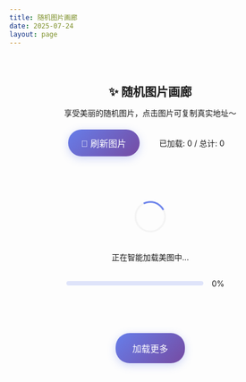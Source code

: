 ```yaml
---
title: 随机图片画廊
date: 2025-07-24
layout: page
---
```


<div id="random-gallery-container">
  <div class="gallery-header">
    <h2>✨ 随机图片画廊</h2>
    <p>享受美丽的随机图片，点击图片可复制真实地址～</p>
    <div class="header-controls">
      <button id="refresh-gallery" class="refresh-btn">🔄 刷新图片</button>
      <div class="loading-stats">
        <span id="loaded-count">已加载: 0</span> / 
        <span id="total-count">总计: 0</span>
      </div>
    </div>
  </div>
  
  <div id="loading" class="loading">
    <div class="loader"></div>
    <p>正在智能加载美图中...</p>
    <div class="loading-progress">
      <div class="progress-bar">
        <div class="progress-fill" id="progress-fill"></div>
      </div>
      <span id="progress-text">0%</span>
    </div>
  </div>
  
  <div id="gallery-grid" class="pinterest-grid">
    <!-- 图片将通过JS动态懒加载 -->
  </div>
  
  <div class="load-more-container">
    <button id="load-more" class="load-more-btn">加载更多</button>
    <div class="auto-load-trigger" id="auto-load-trigger"></div>
  </div>
</div>

<style>
/* 随机画廊样式 - 优化版 */
#random-gallery-container {
  max-width: 1200px;
  margin: 0 auto;
  padding: 20px;
}

.gallery-header {
  text-align: center;
  margin-bottom: 30px;
}

.gallery-header h2 {
  color: var(--text-color);
  margin-bottom: 10px;
}

.gallery-header p {
  color: var(--text-color-secondary);
  margin-bottom: 20px;
}

.header-controls {
  display: flex;
  justify-content: center;
  align-items: center;
  gap: 20px;
  flex-wrap: wrap;
}

.loading-stats {
  color: var(--text-color-secondary);
  font-size: 14px;
  background: var(--card-bg);
  padding: 8px 15px;
  border-radius: 15px;
  border: 1px solid var(--border-color);
}

.refresh-btn {
  background: linear-gradient(135deg, #667eea 0%, #764ba2 100%);
  color: white;
  border: none;
  padding: 12px 24px;
  border-radius: 25px;
  cursor: pointer;
  font-size: 16px;
  transition: all 0.3s ease;
  box-shadow: 0 4px 15px rgba(102, 126, 234, 0.3);
}

.refresh-btn:hover {
  transform: translateY(-2px);
  box-shadow: 0 6px 20px rgba(102, 126, 234, 0.4);
}

.loading {
  display: flex;
  flex-direction: column;
  align-items: center;
  justify-content: center;
  padding: 50px 0;
}

.loader {
  width: 50px;
  height: 50px;
  border: 3px solid #f3f3f3;
  border-top: 3px solid #667eea;
  border-radius: 50%;
  animation: spin 1s linear infinite;
  margin-bottom: 20px;
}

.loading-progress {
  display: flex;
  align-items: center;
  gap: 15px;
  margin-top: 15px;
  width: 300px;
}

.progress-bar {
  flex: 1;
  height: 8px;
  background: rgba(102, 126, 234, 0.2);
  border-radius: 4px;
  overflow: hidden;
}

.progress-fill {
  height: 100%;
  background: linear-gradient(90deg, #667eea, #764ba2);
  border-radius: 4px;
  transition: width 0.3s ease;
  width: 0%;
}

#progress-text {
  font-size: 14px;
  color: var(--text-color-secondary);
  min-width: 40px;
}

@keyframes spin {
  0% { transform: rotate(0deg); }
  100% { transform: rotate(360deg); }
}

.pinterest-grid {
  column-count: 2;
  column-gap: 20px;
  margin-bottom: 30px;
}

@media (max-width: 768px) {
  .pinterest-grid {
    column-count: 1;
  }
}

.gallery-item {
  display: inline-block;
  width: 100%;
  margin-bottom: 20px;
  break-inside: avoid;
  border-radius: 12px;
  overflow: hidden;
  box-shadow: 0 4px 20px rgba(0, 0, 0, 0.1);
  transition: all 0.3s ease;
  cursor: pointer;
  position: relative;
  background: var(--card-bg);
  opacity: 0;
  transform: translateY(20px);
  animation: fadeInUp 0.6s ease forwards;
}

.gallery-item:hover {
  transform: translateY(-5px);
  box-shadow: 0 8px 30px rgba(0, 0, 0, 0.15);
}

/* 模糊占位符 */
.gallery-item .image-placeholder {
  width: 100%;
  height: 200px;
  background: linear-gradient(45deg, 
    rgba(102, 126, 234, 0.1) 0%, 
    rgba(118, 75, 162, 0.1) 100%);
  display: flex;
  align-items: center;
  justify-content: center;
  position: relative;
  overflow: hidden;
}

.gallery-item .image-placeholder::before {
  content: '';
  position: absolute;
  top: 0;
  left: -100%;
  width: 100%;
  height: 100%;
  background: linear-gradient(90deg, 
    transparent, 
    rgba(255, 255, 255, 0.4), 
    transparent);
  animation: shimmer 2s infinite;
}

.gallery-item .placeholder-icon {
  font-size: 30px;
  color: rgba(102, 126, 234, 0.5);
  z-index: 1;
}

.gallery-item .api-source-tag {
  position: absolute;
  top: 8px;
  left: 8px;
  background: rgba(102, 126, 234, 0.8);
  color: white;
  padding: 4px 8px;
  border-radius: 12px;
  font-size: 11px;
  font-weight: 500;
  z-index: 2;
  backdrop-filter: blur(10px);
}

.gallery-item .api-source-tag.error {
  background: rgba(244, 67, 54, 0.8);
}

@keyframes shimmer {
  0% { left: -100%; }
  100% { left: 100%; }
}

.gallery-item img {
  width: 100%;
  height: auto;
  display: block;
  transition: all 0.3s ease;
  opacity: 0;
}

.gallery-item img.loaded {
  opacity: 1;
}

.gallery-item:hover img {
  transform: scale(1.05);
}

.image-overlay {
  position: absolute;
  top: 0;
  left: 0;
  right: 0;
  bottom: 0;
  background: rgba(0, 0, 0, 0.7);
  display: flex;
  flex-direction: column;
  align-items: center;
  justify-content: center;
  gap: 10px;
  opacity: 0;
  transition: opacity 0.3s ease;
}

.gallery-item:hover .image-overlay {
  opacity: 1;
}

.copy-btn {
  background: rgba(255, 255, 255, 0.9);
  color: #333;
  border: none;
  padding: 10px 15px;
  border-radius: 20px;
  cursor: pointer;
  font-size: 14px;
  display: flex;
  align-items: center;
  gap: 5px;
  transition: all 0.3s ease;
  backdrop-filter: blur(10px);
}

.copy-btn:hover {
  background: white;
  transform: scale(1.05);
}

.api-tag {
  background: rgba(102, 126, 234, 0.9);
  color: white;
  padding: 4px 12px;
  border-radius: 15px;
  font-size: 12px;
  font-weight: 500;
  backdrop-filter: blur(10px);
  border: 1px solid rgba(255, 255, 255, 0.2);
}

.load-more-container {
  text-align: center;
  margin-top: 30px;
  position: relative;
}

.load-more-btn {
  background: linear-gradient(135deg, #667eea 0%, #764ba2 100%);
  color: white;
  border: none;
  padding: 15px 30px;
  border-radius: 25px;
  cursor: pointer;
  font-size: 16px;
  transition: all 0.3s ease;
  box-shadow: 0 4px 15px rgba(102, 126, 234, 0.3);
}

.load-more-btn:hover {
  transform: translateY(-2px);
  box-shadow: 0 6px 20px rgba(102, 126, 234, 0.4);
}

.load-more-btn:disabled {
  opacity: 0.6;
  cursor: not-allowed;
  transform: none;
}

.auto-load-trigger {
  position: absolute;
  bottom: -200px;
  left: 50%;
  width: 1px;
  height: 1px;
  pointer-events: none;
}

/* 骨架屏动画 */
@keyframes fadeInUp {
  to {
    opacity: 1;
    transform: translateY(0);
  }
}

.gallery-item:nth-child(even) {
  animation-delay: 0.1s;
}

.gallery-item:nth-child(3n) {
  animation-delay: 0.2s;
}

/* 复制成功提示 */
.copy-success {
  position: fixed;
  top: 50%;
  left: 50%;
  transform: translate(-50%, -50%);
  background: #4CAF50;
  color: white;
  padding: 15px 25px;
  border-radius: 25px;
  box-shadow: 0 4px 20px rgba(76, 175, 80, 0.3);
  z-index: 9999;
  animation: copyFadeInOut 2s ease-in-out;
  backdrop-filter: blur(10px);
}

@keyframes copyFadeInOut {
  0%, 100% { opacity: 0; transform: translate(-50%, -50%) scale(0.8); }
  20%, 80% { opacity: 1; transform: translate(-50%, -50%) scale(1); }
}

/* 暗色模式适配 */
[data-theme="dark"] .gallery-item {
  box-shadow: 0 4px 20px rgba(0, 0, 0, 0.3);
}

[data-theme="dark"] .gallery-item:hover {
  box-shadow: 0 8px 30px rgba(0, 0, 0, 0.4);
}

[data-theme="dark"] .image-placeholder {
  background: linear-gradient(45deg, 
    rgba(102, 126, 234, 0.2) 0%, 
    rgba(118, 75, 162, 0.2) 100%);
}

/* 性能优化 */
.gallery-item {
  will-change: transform;
  backface-visibility: hidden;
  perspective: 1000px;
}

.gallery-item img {
  will-change: opacity, transform;
}

/* 移动端优化 */
@media (max-width: 768px) {
  .header-controls {
    flex-direction: column;
    gap: 15px;
  }
  
  .loading-progress {
    width: 250px;
  }
}
</style>

<script>
class RandomGallery {
  constructor() {
    // 从smart-background.js获取的多个API配置
    this.apis = [
      { name: 't.mwm.moe', url: 'https://t.mwm.moe/pc', weight: 20, maxPerBatch: 2 },
      { name: 'seaya.link', url: 'https://api.seaya.link/web?type=file', weight: 25, maxPerBatch: 2 },
      { name: 't.alcy.cc', url: 'https://t.alcy.cc/fj', weight: 10, maxPerBatch: 2 },
      { name: 'loliapi.com', url: 'https://www.loliapi.com/acg/', weight: 20, maxPerBatch: 2 },
      { name: 'imgapi.xl0408', url: 'https://imgapi.xl0408.top/index.php', weight: 8, maxPerBatch: 2 },
      { name: 'dmoe.cc', url: 'https://www.dmoe.cc/random.php', weight: 5, maxPerBatch: 2 }
      // 移除http协议的API以确保安全性
    ];
    
    this.loadedImages = new Set();
    this.currentPage = 1;
    this.imagesPerLoad = 10; // 总共每页10张图片
    this.isLoading = false;
    this.loadedCount = 0;
    this.totalCount = 0;
    this.imageCache = new Map();
    this.intersectionObserver = null;
    this.autoLoadObserver = null;
    this.preloadQueue = [];
    this.maxConcurrentLoads = 3;
    this.currentLoads = 0;
    this.apiUsageCount = new Map(); // 记录每个API在当前批次的使用次数
    
    this.init();
  }
  
  init() {
    this.setupIntersectionObserver();
    this.setupAutoLoadObserver();
    this.bindEvents();
    this.loadImages();
  }
  
  setupIntersectionObserver() {
    this.intersectionObserver = new IntersectionObserver((entries) => {
      entries.forEach(entry => {
        if (entry.isIntersecting) {
          const img = entry.target;
          this.loadImage(img);
          this.intersectionObserver.unobserve(img);
        }
      });
    }, {
      rootMargin: '100px'
    });
  }
  
  setupAutoLoadObserver() {
    this.autoLoadObserver = new IntersectionObserver((entries) => {
      entries.forEach(entry => {
        if (entry.isIntersecting && !this.isLoading) {
          this.loadMoreImages();
        }
      });
    }, {
      rootMargin: '200px'
    });
    
    const trigger = document.getElementById('auto-load-trigger');
    if (trigger) {
      this.autoLoadObserver.observe(trigger);
    }
  }
  
  bindEvents() {
    const refreshBtn = document.getElementById('refresh-gallery');
    const loadMoreBtn = document.getElementById('load-more');
    
    refreshBtn?.addEventListener('click', () => this.refreshGallery());
    loadMoreBtn?.addEventListener('click', () => this.loadMoreImages());
    
    window.addEventListener('scroll', this.throttle(() => {
      this.preloadNextBatch();
    }, 300));
  }
  
  // 智能API选择器 - 确保每个API每批次最多使用2次
  selectBalancedAPI() {
    // 过滤出还未达到使用上限的API
    const availableApis = this.apis.filter(api => {
      const usageCount = this.apiUsageCount.get(api.name) || 0;
      return usageCount < api.maxPerBatch;
    });
    
    if (availableApis.length === 0) {
      // 如果所有API都达到上限，重置计数器
      this.apiUsageCount.clear();
      return this.selectWeightedRandomAPI(this.apis);
    }
    
    return this.selectWeightedRandomAPI(availableApis);
  }
  
  // 权重随机选择API
  selectWeightedRandomAPI(apiList) {
    const totalWeight = apiList.reduce((sum, api) => sum + api.weight, 0);
    const random = Math.random() * totalWeight;
    
    let cumulativeWeight = 0;
    for (const api of apiList) {
      cumulativeWeight += api.weight;
      if (random <= cumulativeWeight) {
        return api;
      }
    }
    
    return apiList[0]; // 备用
  }
  
  async loadImages(isRefresh = false) {
    if (this.isLoading) return;
    
    this.isLoading = true;
    const loading = document.getElementById('loading');
    const loadMoreBtn = document.getElementById('load-more');
    
    if (isRefresh) {
      loading.style.display = 'flex';
      this.loadedImages.clear();
      this.imageCache.clear();
      this.apiUsageCount.clear();
      document.getElementById('gallery-grid').innerHTML = '';
      this.currentPage = 1;
      this.loadedCount = 0;
      this.totalCount = 0;
      this.updateStats();
    }
    
    loadMoreBtn.disabled = true;
    loadMoreBtn.textContent = '智能加载中...';
    
    try {
      // 重置当前批次的API使用计数
      if (!isRefresh) {
        this.apiUsageCount.clear();
      }
      
      const imageUrls = await this.fetchImageUrlsFromMultipleAPIs();
      this.totalCount += imageUrls.length;
      this.updateStats();
      await this.renderImagesWithLazyLoad(imageUrls);
    } catch (error) {
      console.error('加载图片失败:', error);
      this.showError('加载图片失败，请稍后重试');
    }
    
    loading.style.display = 'none';
    this.isLoading = false;
    loadMoreBtn.disabled = false;
    loadMoreBtn.textContent = '加载更多';
  }
  
  async fetchImageUrlsFromMultipleAPIs() {
    const imageUrls = [];
    const promises = [];
    let completed = 0;
    
    console.log(`🎯 开始从${this.apis.length}个API获取图片...`);
    
    // 为了获取10张图片，我们需要调用5个API，每个API最多2张
    for (let i = 0; i < this.imagesPerLoad; i++) {
      const selectedAPI = this.selectBalancedAPI();
      
      // 更新使用计数
      const currentCount = this.apiUsageCount.get(selectedAPI.name) || 0;
      this.apiUsageCount.set(selectedAPI.name, currentCount + 1);
      
      const url = `${selectedAPI.url}?t=${Date.now()}&r=${Math.random()}&i=${i}&p=${this.currentPage}`;
      
      console.log(`📡 API ${i + 1}: ${selectedAPI.name} (使用次数: ${currentCount + 1}/${selectedAPI.maxPerBatch})`);
      
      promises.push(
        this.fetchSingleImageUrl(url, selectedAPI.name).then(result => {
          completed++;
          this.updateProgress(completed / this.imagesPerLoad * 100);
          return result;
        })
      );
    }
    
    const results = await Promise.allSettled(promises);
    
    results.forEach((result) => {
      if (result.status === 'fulfilled' && result.value) {
        imageUrls.push(result.value);
      }
    });
    
    // 显示本批次API使用统计
    this.logAPIUsageStats();
    
    return imageUrls;
  }
  
  async fetchSingleImageUrl(url, apiName) {
    return new Promise((resolve, reject) => {
      const img = new Image();
      
      img.onload = () => {
        const realUrl = img.src;
        
        if (this.loadedImages.has(realUrl)) {
          reject('重复图片');
          return;
        }
        
        this.loadedImages.add(realUrl);
        
        this.imageCache.set(realUrl, {
          width: img.naturalWidth,
          height: img.naturalHeight,
          loaded: true,
          apiSource: apiName // 记录图片来源API
        });
        
        resolve({
          url: realUrl,
          apiSource: apiName
        });
      };
      
      img.onerror = () => reject(`图片加载失败 - API: ${apiName}`);
      img.src = url;
    });
  }
  
  async renderImagesWithLazyLoad(imageUrls) {
    const grid = document.getElementById('gallery-grid');
    
    imageUrls.forEach((imageData, index) => {
      const item = this.createImageItem(imageData, index);
      grid.appendChild(item);
      
      // 直接开始加载图片，不等待懒加载
      const img = item.querySelector('img');
      if (img) {
        this.loadImageDirectly(img);
      }
    });
  }
  
  createImageItem(imageData, index) {
    const item = document.createElement('div');
    item.className = 'gallery-item';
    item.style.animationDelay = `${index * 0.1}s`;
    
    const cachedInfo = this.imageCache.get(imageData.url);
    const estimatedHeight = cachedInfo ? 
      Math.floor(300 * cachedInfo.height / cachedInfo.width) : 200;
    
    // 添加API来源标识
    const apiSource = imageData.apiSource || 'unknown';
    
    item.innerHTML = `
      <div class="image-placeholder" style="height: ${estimatedHeight}px;">
        <div class="placeholder-icon">🖼️</div>
        <div class="api-source-tag">${apiSource}</div>
      </div>
      <img 
        src="${imageData.url}" 
        alt="随机图片 - ${apiSource}" 
        style="display: none; opacity: 0;"
      >
      <div class="image-overlay">
        <button class="copy-btn" onclick="randomGallery.copyImageUrl('${imageData.url}')">
          📋 复制地址
        </button>
        <div class="api-tag">${apiSource}</div>
      </div>
    `;
    
    return item;
  }
  
  // 直接加载图片，不使用懒加载
  async loadImageDirectly(img) {
    if (this.currentLoads >= this.maxConcurrentLoads) {
      this.preloadQueue.push({img, direct: true});
      return;
    }
    
    this.currentLoads++;
    const container = img.parentElement;
    const placeholder = container.querySelector('.image-placeholder');
    
    img.onload = () => {
      // 图片加载完成，显示图片并隐藏占位符
      img.style.display = 'block';
      
      requestAnimationFrame(() => {
        img.style.opacity = '1';
        
        if (placeholder) {
          placeholder.style.opacity = '0';
          setTimeout(() => {
            if (placeholder && placeholder.parentNode) {
              placeholder.parentNode.removeChild(placeholder);
            }
          }, 300);
        }
      });
      
      this.loadedCount++;
      this.updateStats();
      this.processNextInQueue();
    };
    
    img.onerror = () => {
      // 加载失败时显示错误占位符
      if (placeholder) {
        placeholder.innerHTML = `
          <div class="placeholder-icon">❌</div>
          <div class="api-source-tag error">加载失败</div>
        `;
        placeholder.style.background = 'rgba(244, 67, 54, 0.1)';
      }
      this.processNextInQueue();
    };
    
    // 如果图片已经加载完成（缓存），立即触发onload
    if (img.complete && img.naturalHeight !== 0) {
      img.onload();
    }
  }
  
  async loadImage(img) {
    if (this.currentLoads >= this.maxConcurrentLoads) {
      this.preloadQueue.push({img, direct: false});
      return;
    }
    
    this.currentLoads++;
    const imageSrc = img.dataset.src;
    const container = img.parentElement;
    const placeholder = container.querySelector('.image-placeholder');
    
    try {
      const newImg = new Image();
      
      newImg.onload = () => {
        img.src = imageSrc;
        img.style.display = 'block';
        
        requestAnimationFrame(() => {
          img.classList.add('loaded');
          if (placeholder) {
            placeholder.style.opacity = '0';
            setTimeout(() => {
              if (placeholder.parentNode) {
                placeholder.parentNode.removeChild(placeholder);
              }
            }, 300);
          }
        });
        
        this.loadedCount++;
        this.updateStats();
        this.processNextInQueue();
      };
      
      newImg.onerror = () => {
        if (placeholder) {
          placeholder.innerHTML = '<div class="placeholder-icon">❌</div>';
          placeholder.style.background = 'rgba(244, 67, 54, 0.1)';
        }
        this.processNextInQueue();
      };
      
      newImg.src = imageSrc;
      
    } catch (error) {
      console.error('图片加载错误:', error);
      this.processNextInQueue();
    }
  }
  
  processNextInQueue() {
    this.currentLoads--;
    
    if (this.preloadQueue.length > 0) {
      const next = this.preloadQueue.shift();
      if (typeof next === 'object' && next.img) {
        // 新格式：{img, direct}
        if (next.direct) {
          this.loadImageDirectly(next.img);
        } else {
          this.loadImage(next.img);
        }
      } else {
        // 旧格式：直接是img元素
        this.loadImage(next);
      }
    }
  }
  
  preloadNextBatch() {
    const scrollPercent = (window.scrollY + window.innerHeight) / document.documentElement.scrollHeight;
    
    if (scrollPercent > 0.8 && !this.isLoading) {
      this.prefetchNextBatch();
    }
  }
  
  async prefetchNextBatch() {
    try {
      // 从不同API预取少量图片
      for (let i = 0; i < 3; i++) {
        const randomAPI = this.apis[Math.floor(Math.random() * this.apis.length)];
        const url = `${randomAPI.url}?t=${Date.now()}&r=${Math.random()}&prefetch=true`;
        const img = new Image();
        img.src = url;
      }
    } catch (error) {
      // 静默失败
    }
  }
  
  // 记录API使用统计
  logAPIUsageStats() {
    console.log('📊 本批次API使用统计:');
    this.apiUsageCount.forEach((count, apiName) => {
      console.log(`  ${apiName}: ${count}张图片`);
    });
  }
  
  updateProgress(percent) {
    const progressFill = document.getElementById('progress-fill');
    const progressText = document.getElementById('progress-text');
    
    if (progressFill && progressText) {
      progressFill.style.width = `${percent}%`;
      progressText.textContent = `${Math.round(percent)}%`;
    }
  }
  
  updateStats() {
    const loadedCountEl = document.getElementById('loaded-count');
    const totalCountEl = document.getElementById('total-count');
    
    if (loadedCountEl && totalCountEl) {
      loadedCountEl.textContent = `已加载: ${this.loadedCount}`;
      totalCountEl.textContent = `总计: ${this.totalCount}`;
    }
  }
  
  async copyImageUrl(url) {
    try {
      await navigator.clipboard.writeText(url);
      this.showCopySuccess();
    } catch (err) {
      const textArea = document.createElement('textarea');
      textArea.value = url;
      textArea.style.position = 'fixed';
      textArea.style.opacity = '0';
      document.body.appendChild(textArea);
      textArea.select();
      document.execCommand('copy');
      document.body.removeChild(textArea);
      this.showCopySuccess();
    }
  }
  
  showCopySuccess() {
    const successMsg = document.createElement('div');
    successMsg.className = 'copy-success';
    successMsg.textContent = '✅ 图片地址已复制到剪贴板！';
    document.body.appendChild(successMsg);
    
    setTimeout(() => {
      if (document.body.contains(successMsg)) {
        document.body.removeChild(successMsg);
      }
    }, 2000);
  }
  
  showError(message) {
    const errorMsg = document.createElement('div');
    errorMsg.className = 'copy-success';
    errorMsg.style.background = '#f44336';
    errorMsg.textContent = `❌ ${message}`;
    document.body.appendChild(errorMsg);
    
    setTimeout(() => {
      if (document.body.contains(errorMsg)) {
        document.body.removeChild(errorMsg);
      }
    }, 3000);
  }
  
  refreshGallery() {
    this.loadImages(true);
  }
  
  loadMoreImages() {
    this.currentPage++;
    this.loadImages(false);
  }
  
  throttle(func, wait) {
    let timeout;
    return function executedFunction(...args) {
      const later = () => {
        clearTimeout(timeout);
        func(...args);
      };
      clearTimeout(timeout);
      timeout = setTimeout(later, wait);
    };
  }
  
  destroy() {
    if (this.intersectionObserver) {
      this.intersectionObserver.disconnect();
    }
    if (this.autoLoadObserver) {
      this.autoLoadObserver.disconnect();
    }
  }
}

window.addEventListener('beforeunload', () => {
  if (window.randomGallery) {
    window.randomGallery.destroy();
  }
});

document.addEventListener('DOMContentLoaded', () => {
  window.randomGallery = new RandomGallery();
});
</script>